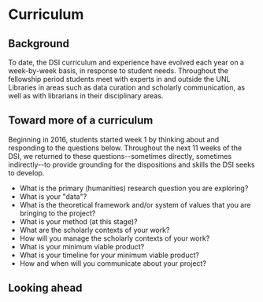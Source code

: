 # Curriculum
## Background 
To date, the DSI curriculum and experience have evolved each year on a week-by-week basis, in response to student needs. Throughout the fellowship period students meet with experts in and outside the UNL Libraries in areas such as data curation and scholarly communication, as well as with librarians in their disciplinary areas. 

## Toward more of a curriculum
Beginning in 2016, students started week 1 by thinking about and responding to the questions below. Throughout the next 11 weeks of the DSI, we returned to these questions--sometimes directly, sometimes indirectly--to provide grounding for the dispositions and skills the DSI seeks to develop.
* What is the primary (humanities) research question you are exploring?
* What is your "data"?
* What is the theoretical framework and/or system of values that you are bringing to the project?
* What is your method (at this stage)?
* What are the scholarly contexts of your work?
* How will you manage the scholarly contexts of your work?
* What is your minimum viable product?
* What is your timeline for your minimum viable product?
* How and when will you communicate about your project?

## Looking ahead
